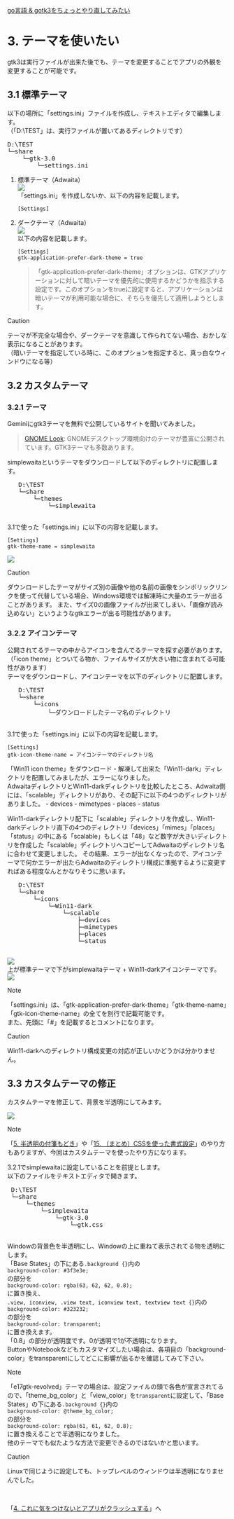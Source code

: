 [go言語 & gotk3をちょっとやり直してみたい](../../README.md#go%E8%A8%80%E8%AA%9Egotk3%E3%82%92%E3%81%A1%E3%82%87%E3%81%A3%E3%81%A8%E3%82%84%E3%82%8A%E7%9B%B4%E3%81%97%E3%81%A6%E3%81%BF%E3%81%9F%E3%81%84)  

# 3. テーマを使いたい
gtk3は実行ファイルが出来た後でも、テーマを変更することでアプリの外観を変更することが可能です。  

## 3.1 標準テーマ
以下の場所に「settings.ini」ファイルを作成し、テキストエディタで編集します。  
（「D:\TEST」は、実行ファイルが置いてあるディレクトリです）
<pre>
D:\TEST
└─share
    └─gtk-3.0
        └─settings.ini
</pre>

1. 標準テーマ（Adwaita）  
   ![](image/window1.jpg)  
   「settings.ini」を作成しないか、以下の内容を記載します。
   ```
   [Settings]
   ```
1. ダークテーマ（Adwaita）  
   ![](image/window2.jpg)  
   以下の内容を記載します。
   ```
   [Settings]
   gtk-application-prefer-dark-theme = true
   ```
   > 「gtk-application-prefer-dark-theme」オプションは、GTKアプリケーションに対して暗いテーマを優先的に使用するかどうかを指示する設定です。このオプションをtrueに設定すると、アプリケーションは暗いテーマが利用可能な場合に、そちらを優先して適用しようとします。

> [!CAUTION]
> テーマが不完全な場合や、ダークテーマを意識して作られてない場合、おかしな表示になることがあります。  
> （暗いテーマを指定している時に、このオプションを指定すると、真っ白なウィンドウになる等）

## 3.2 カスタムテーマ

### 3.2.1 テーマ  
   Geminiにgtk3テーマを無料で公開しているサイトを聞いてみました。
   > [GNOME Look](https://www.gnome-look.org/): GNOMEデスクトップ環境向けのテーマが豊富に公開されています。GTK3テーマも多数あります。  

   simplewaitaというテーマをダウンロードして以下のディレクトリに配置します。  
   <pre>
   D:\TEST
   └─share
       └─themes
           └─simplewaita
   </pre>
   3.1で使った「settings.ini」に以下の内容を記載します。
   ```
   [Settings]
   gtk-theme-name = simplewaita
   ```
   ![](image/window3.jpg)  

> [!CAUTION]  
> ダウンロードしたテーマがサイズ別の画像や他の名前の画像をシンボリックリンクを使って代替している場合、Windows環境では解凍時に大量のエラーが出ることがあります。
> また、サイズ0の画像ファイルが出来てしまい、「画像が読み込めない」というようなgtkエラーが出る可能性があります。
 
### 3.2.2 アイコンテーマ  
   公開されてるテーマの中からアイコンを含んでるテーマを探す必要があります。  
   （「icon theme」とついてる物か、ファイルサイズが大きい物に含まれてる可能性があります）  
   テーマをダウンロードし、アイコンテーマを以下のディレクトリに配置します。  

   <pre>
   D:\TEST
   └─share
       └─icons
           └─ダウンロードしたテーマ名のディレクトリ
   </pre>
   
   3.1で使った「settings.ini」に以下の内容を記載します。
   ```
   [Settings]
   gtk-icon-theme-name = アイコンテーマのディレクトリ名
   ```
   「Win11 icon theme」をダウンロード・解凍して出来た「Win11-dark」ディレクトリを配置してみましたが、エラーになりました。  
   AdwaitaディレクトリとWin11-darkディレクトリを比較したところ、Adwaita側には、「scalable」ディレクトリがあり、その配下に以下の4つのディレクトリがありました。
    - devices
    - mimetypes
    - places
    - status
   
   Win11-darkディレクトリ配下に「scalable」ディレクトリを作成し、Win11-darkディレクトリ直下の4つのディレクトリ「devices」「mimes」「places」「status」の中にある「scalable」もしくは「48」など数字が大きいディレクトリを作成した「scalable」ディレクトリへコピーしてAdwaitaのディレクトリ名に合わせて変更しました。
   その結果、エラーが出なくなったので、アイコンテーマで何かエラーが出たらAdwaitaのディレクトリ構成に準拠するように変更すればある程度なんとかなりそうに思います。

   <pre>
   D:\TEST
   └─share
       └─icons
           └─Win11-dark
               └─scalable
                   ├─devices
                   ├─mimetypes
                   ├─places
                   └─status
   </pre>
   
   ![](image/dialog1.jpg)  
   上が標準テーマで下がsimplewaitaテーマ + Win11-darkアイコンテーマです。  
   ![](image/dialog2.jpg)    

> [!NOTE] 
> 「settings.ini」は、「gtk-application-prefer-dark-theme」「gtk-theme-name」「gtk-icon-theme-name」の全てを別行で記載可能です。  
> また、先頭に「#」を記載するとコメントになります。

> [!CAUTION]  
> Win11-darkへのディレクトリ構成変更の対応が正しいかどうかは分かりません。

## 3.3 カスタムテーマの修正  

カスタムテーマを修正して、背景を半透明にしてみます。  

![](image/window_transparent.jpg)  

> [!NOTE]  
> 「[5. 半透明の付箋もどき](../05/README.md)」や「[15. （まとめ）CSSを使った書式設定](../15/README.md)」のやり方もありますが、今回はカスタムテーマを使ったやり方になります。  

3.2.1でsimplewaitaに設定していることを前提とします。  
以下のファイルをテキストエディタで開きます。

 <pre>
 D:\TEST
 └─share
     └─themes
         └─simplewaita
             └─gtk-3.0
                 └─gtk.css
 </pre>

Windowの背景色を半透明にし、Windowの上に重ねて表示されてる物を透明にします。  
「Base States」の下にある`.background {}`内の  
`background-color: #3f3e3e;`  
の部分を  
`background-color: rgba(63, 62, 62, 0.8);`  
に置き換え、  
`.view, iconview, .view text, iconview text, textview text {}`内の  
`background-color: #323232;`  
の部分を  
`background-color: transparent;`  
に置き換えます。  
「0.8」の部分が透明度です。0が透明で1が不透明になります。  
ButtonやNotebookなどもカスタマイズしたい場合は、各項目の「background-color」をtransparentにしてどこに影響が出るかを確認してみて下さい。  

> [!NOTE]  
> 「e17gtk-revolved」テーマの場合は、設定ファイルの頭で各色が宣言されてるので、「theme_bg_color」と「view_color」を`transparent`に設定して、「Base States」の下にある`.background {}`内の  
> `background-color: @theme_bg_color;`  
> の部分を  
> `background-color: rgba(61, 61, 62, 0.8);`  
> に置き換えることで半透明になりました。  
> 他のテーマでも似たような方法で変更できるのではないかと思います。  

> [!CAUTION]  
> Linuxで同じように設定しても、トップレベルのウィンドウは半透明になりませんでした。

<br>

「[4. これに気をつけないとアプリがクラッシュする](../04/README.md)」へ
